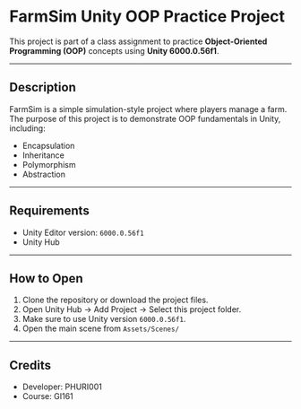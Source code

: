 # FarmSim Unity OOP Practice Project

This project is part of a class assignment to practice **Object-Oriented Programming (OOP)** concepts using **Unity 6000.0.56f1**.

---

## Description
FarmSim is a simple simulation-style project where players manage a farm.  
The purpose of this project is to demonstrate OOP fundamentals in Unity, including:
- Encapsulation  
- Inheritance  
- Polymorphism  
- Abstraction  

---

## Requirements
- Unity Editor version: `6000.0.56f1`  
- Unity Hub  

---

## How to Open
1. Clone the repository or download the project files.
2. Open Unity Hub → Add Project → Select this project folder.
3. Make sure to use Unity version `6000.0.56f1`.
4. Open the main scene from `Assets/Scenes/`

---

## Credits
- Developer: PHURI001
- Course: GI161
